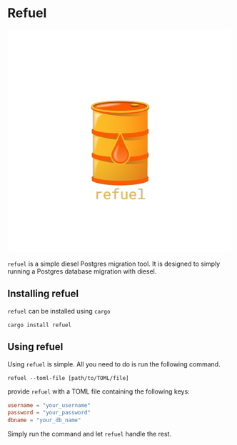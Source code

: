 # Refuel
<p align="center">
  <img src="refuel.png" />
</p>

`refuel` is a simple diesel Postgres migration tool. It is designed to simply running a Postgres database migration with diesel.

## Installing refuel
`refuel` can be installed using `cargo`
```shell
cargo install refuel
```

## Using refuel
Using `refuel` is simple. All you need to do is run the following command.
```shell
refuel --toml-file [path/to/TOML/file]
```

provide `refuel` with a TOML file containing the following keys:
```toml
username = "your_username"
password = "your_password"
dbname = "your_db_name"
```

Simply run the command and let `refuel` handle the rest.
